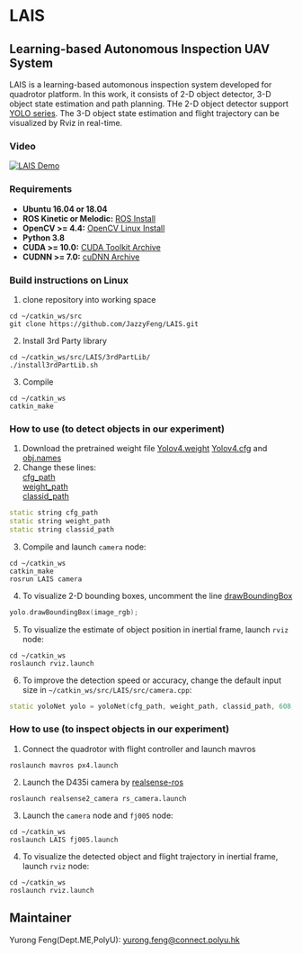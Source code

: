 # LAIS
## Learning-based Autonomous Inspection UAV System
LAIS is a learning-based automonous inspection system developed for quadrotor platform. In this work, it consists of 2-D object detector, 3-D object state estimation and path planning. THe 2-D object detector support [YOLO series](https://github.com/AlexeyAB/darknet). The 3-D object state estimation  and flight trajectory can be visualized by Rviz in real-time.
### Video

[![LAIS Demo](/others/1.gif)](https://www.youtube.com/watch?v=OKSm8_4rhzU)

### Requirements
* **Ubuntu 16.04 or 18.04**
* **ROS Kinetic or Melodic:** [ROS Install](http://wiki.ros.org/ROS/Installation)
* **OpenCV >= 4.4:** [OpenCV Linux Install](https://docs.opencv.org/4.4.0/d7/d9f/tutorial_linux_install.html)
* **Python 3.8** 
* **CUDA >= 10.0:** [CUDA Toolkit Archive](https://developer.nvidia.com/cuda-toolkit-archive) 
* **CUDNN >= 7.0:** [cuDNN Archive](https://developer.nvidia.com/rdp/cudnn-archive)

### Build instructions on Linux
1. clone repository into working space

```
cd ~/catkin_ws/src
git clone https://github.com/JazzyFeng/LAIS.git
```

2. Install 3rd Party library
``` 
cd ~/catkin_ws/src/LAIS/3rdPartLib/
./install3rdPartLib.sh
```
3. Compile 
```
cd ~/catkin_ws
catkin_make
```

### How to use (to detect objects in our experiment)
1. Download the pretrained weight file [Yolov4.weight](https://drive.google.com/file/d/1yJNK_knUa5nMmq-85mgNHjUg6-WzYIfj/view?usp=sharing) [Yolov4.cfg](https://drive.google.com/file/d/1PgXbc63EkwIB3KO_2TWK-IK50g81r7g-/view?usp=sharing) and [obj.names](https://drive.google.com/file/d/1oBB9okRyAmfumOJo8-RkzY6Cc_wxAKrH/view?usp=sharing)
2. Change these lines:   
[cfg_path](https://github.com/JazzyFeng/LAIS/blob/d812f84de0b30722c867bba6266525e571f5e48d/src/camera.cpp#L48)  
[weight_path](https://github.com/JazzyFeng/LAIS/blob/d812f84de0b30722c867bba6266525e571f5e48d/src/camera.cpp#L49)  
[classid_path](https://github.com/JazzyFeng/LAIS/blob/d812f84de0b30722c867bba6266525e571f5e48d/src/camera.cpp#L50)  
```c++
static string cfg_path
static string weight_path
static string classid_path
```  
3. Compile and launch `camera` node:
```
cd ~/catkin_ws
catkin_make
rosrun LAIS camera
```
4. To visualize 2-D bounding boxes, uncomment the line [drawBoundingBox](https://github.com/JazzyFeng/LAIS/blob/d812f84de0b30722c867bba6266525e571f5e48d/src/camera.cpp#L292)
```c++
yolo.drawBoundingBox(image_rgb);
```


5. To visualize the estimate of object position in inertial frame, launch `rviz` node:
```
cd ~/catkin_ws
roslaunch rviz.launch
```
6. To improve the detection speed or accuracy, change the default input size in `~/catkin_ws/src/LAIS/src/camera.cpp`:
```c++
static yoloNet yolo = yoloNet(cfg_path, weight_path, classid_path, 608, 608, 0.5);
```

### How to use (to inspect objects in our experiment)
1. Connect the quadrotor with flight controller and launch mavros  
```
roslaunch mavros px4.launch 
```
2. Launch the D435i camera by [realsense-ros](https://github.com/IntelRealSense/realsense-ros)
```
roslaunch realsense2_camera rs_camera.launch 
```
3. Launch the `camera` node and `fj005` node:
```
cd ~/catkin_ws
roslaunch LAIS fj005.launch
```
4. To visualize the detected object and flight trajectory in inertial frame, launch `rviz` node:
```
cd ~/catkin_ws
roslaunch rviz.launch
```
## Maintainer 
Yurong Feng(Dept.ME,PolyU): [yurong.feng@connect.polyu.hk](yurong.feng@connect.polyu.hk)
